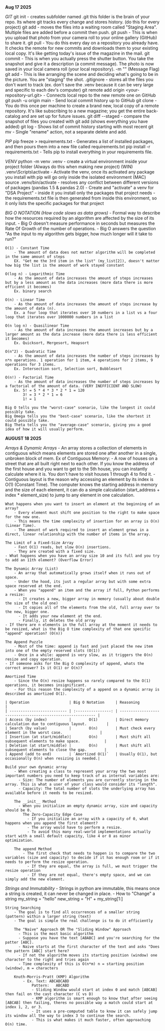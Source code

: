 **Aug 17 2025**

*GIT*
    git init - creates subfolder named .git this folder is the brain of your repo.  Its where git tracks every change and stores history. (do this for every project)
    git add <file> - moves the files into a waiting room called "Staging Area". Multiple files are added before a commit then push. 
    git push <file> - This is when you upload that photo from your camera roll to your online gallery (GitHub) to share it.
    git pull <file> - You do this every day on a repository you already have. It checks the remote for new commits and downloads them to your existing local copy. It's like getting today's issue of the magazine in the mail.
    git commit - This is when you actually press the shutter button. You take the snapshot and give it a description (a commit message). The photo is now saved in your local camera roll (your local repository).
        -m "<message>" (Message Flag)
    git add <file> - This is like arranging the scene and deciding what's going to be in the picture. You are "staging" the shot.
    .gitignore - stores all the files you don't want to track (ex. don't save the .venv because it can be very large and specific to each dev's computer)
    git remote add origin <your-repository-url.git> - Connects local repo to the new remote one on GitHub
    git push -u origin main - Send local commit history up to GitHub
    git clone <paste-github-url-here> - You do this once per machine to create a brand new, local copy of a remote repository. It's like subscribing to a new magazine; you get the entire back-catalog and are set up for future issues.
    git diff --staged - compare the snapshot of files you created with git add (shows everything you have added)
    git log - Shows list of commit history starting with most recent
    git mv <old-file-name> <new-file-name> - Single "rename" action, not a separate delete and add. 

*PIP*
    pip freeze > requirements.txt - Generates a list of installed packages, and then pours them into a new file called requirements.txt
    pip install -r requirements.txt - Tells pip to install everything in your requirements file.



*VENV*
    python -m venv .venv - create a virtual environment inside your project folder (Always do this when making new project)
    (WIN) .venv\Scripts\activate - Activate the venv, once its activated any package you install with pip will go only inside the isolated environment
    (MAC) source .venv/bin/activate 
    - resolves any conflict between different versions of packages (pandas 1.5 & pandas 2.0)
    - Create and "activate" a venv for "DSA Project"
    - inside it you install only the packages that project needs
    - the requirements.txt file is then generated from inside this environment, so it only lists the specific packages for that project


*BIG O NOTATION (How code slows as data grows)*
    - Formal way to describe how the resources required by an algorithm are affected by the size of its input. 
    - Big O doesn't measure performance in seconds but measures the Rate Of Growth of the number of operations.
    - Big O answers the question "As the input to my algorithm gets bigger, how much longer will it take to run?"

    O(1) - Constant Time
        - The amount of data does not matter algorithm will be completed in the same amount of steps
        EX. "Get me the 3rd item in the list" (my_list[2]), doesn't matter how big the list is the amount of work stayed constant
    
    O(log n) - Logarithmic Time
        - As the amount of data increases the amount of steps increases but by a less amount as the data increases (more data there is more efficient it becomes)
        Ex. binary search

    O(n) - Linear Time
        - As the amount of data increases the amount of steps increase by the amount of data (n).
        Ex. a four loop that iterates over 10 numbers in a list vs a four loop that iterates over 1000000 numbers in a list

    O(n log n) - Quasilinear Time
        - As the amount of data increases the amount increases but by a larger amount as the data increase (more data there is less efficient it becomes)
        Ex. Quicksort, Mergesort, Heapsort

    O(n^2) - Quadratic Time
        - As the amount of data increases the number of steps increases by n*n operations. 1 operation for 1 item, 4 operations for 2 items, 9 operations for 3 items. 
        Ex. Intersection sort, Selection sort, Bubblesort

    O(n!) - Factorial Time
        - As the amount of data increases the number of steps increases by a factorial of the amount of data. (VERY INEFFICIENT AND SLOW)
        Ex. 5! = 5 * 4 * 3 * 2 * 1 = 120
            3! = 3 * 2 * 1 = 6
            1! = 1

    Big O tells you the "worst-case" scenario, like the longest it could possibly take.
    Big Omega tells you the "best-case" scenario, like the shortest it could possibly take.
    Big Theta tells you the "average-case" scenario, giving you a good idea of how it will usually perform. 

**AUGUST 18 2025**

*Arrays & Dynamic Arrays*
    - An array stores a collection of elements in contiguous which means elements are stored one after another in a single, unbroken block of mem.
    Ex of Contiguous Memory:
        - A row of houses on a street that are all built right next to each other.  If you know the address of the first house and you want to get to the 5th house, you can instantly calculate where it is. You don't have to visit houses 1 through 4 to find it.
    - Contiguous layout is the reason why accessing an element by its index is O(1) (Constant Time). The computer knows the starting address in memory and the size of each element, it can do a simple calculation (start_address + index * element_size) to jump to any element in one calculation.

    What happens when you want to insert an element at the beginning of an array?
        - Every element must shift one position to the right to make space for the new one.
        - This means the time complexity of insertion for an array is O(n) (Linear Time).
        - The amount of work required to insert an element grows in a direct, linear relationship with the number of items in the array.
    
    The Limit of a Fixed-Size Array
        - Fast O(1) reads, but slow O(n) insertions.
        - They are created with a fixed size.
    - What happens when you have an array size 10 and its full and you try to add an 11th element? (Overflow Error)

    The Dynamic Array (List)
        - An array that automatically grows itself when it runs out of space.
        - Under the hood, its just a regular array but with some extra space reserved at the end.
        - When you "append" an item and the array if full, Python performs a resize:
          - It creates a new, bigger array in memory (usually about double the size of the old one)
          - It copies all of the elements from the old, full array over to the new, bigger one.
          - It adds your new element at the end.
          - Finally, it deletes the old array
    - If there are n elements in the full array at the moment it needs to be resized, what is the Big O time complexity of that one specific "append" operation? (O(n))
    
    The Append Puzzle
        - Most of the time: append is fast and just placed the new item into one of the empty reserved slots (O(1))
        - Once in a while: append is very slow, as it triggers the O(n) resize and copy operation.
    - If someone asks for the Big O complexity of append, whats the correct answer? Is it O(1) or O(n)?

    Amortized Time
        - Since the O(n) resize happens so rarely compared to the O(1) operations, it becomes insignificant.
        - For this reason the complexity of a append on a dynamic array is described as amortized O(1).

    | Operation                  | Big O Notation     | Reasoning                                                   |
    | -------------------------- | :----------------: | ----------------------------------------------------------- |
    | Access (by index)          |        O(1)        | Direct memory calculation due to contiguous layout.         |
    | Search (by value)          |        O(n)        | Must check every element in the worst case.                 |
    | Insertion (at start/middle)|        O(n)        | Must shift all subsequent elements to make space.           |
    | Deletion (at start/middle) |        O(n)        | Must shift all subsequent elements to close the gap.        |
    | Append (add to end)        | `Amortized O(1)`   | Usually O(1), but occasionally O(n) when resizing is needed.|

    Build your own dynamic array
        - When creating a class to represent your array the two most important numbers you need to keep track of as internal variables are:
          - Size: The number of elements you are currently storing in the array. This is what a user of your class would consider its "length".
          - Capacity: The total number of slots the underlying array has available before it needs to be resized.
    
        The __init__ Method
          - When you initialize an empty dynamic array, size and capacity should be 0.
            The Zero-Capacity Edge Case
              - If you initialize an array with a capacity of 0, what happens when you append the first element?
              - The array would have to perform a resize.
              - To avoid this many real-world implementations actually start with a small default capacity, like 4 or 8 as minor optimization.
        
        The append Method
            - The first check that needs to happen is to compare the two variables (size and capacity) to decide if it has enough room or if it needs to perform the resize operation.
              - If they are equal, the array is full, we must trigger the resize operation
              - If they are not equal, there's empty space, and we can simply add the new element.
  
*Strings and Immutability*
    - Strings in python are immutable, this means once a string is created, it can never be changed in place.
    - How to "Change" a string
        my_string = "hello"
        new_string = "H" + my_string[1:]
    
    String Searching
        - The goal is to find all occurrences of a smaller string (pattern) within a larger string (text)
        - The goal is simple the real challenge is to do it efficiently
  
        The "Naive" Approach OR The "Sliding Window" Approach
          - This is the most basic algorithm
          - Suppose you have the text [ABABC] and you're searching for the patter [ABC].
          - Naive starts at the first character of the text and asks "Does the pattern [ABC] start here?
          - If not the algorithm moves its starting position (window) one character to the right and tries again
          - Time complexity of this is O(n*m) n = starting position (window), m = characters

        Knuth-Morris-Pratt (KMP) Algorithm
            - Ex. Text: ABCABCABD
                Pattern:   ABCABD
                - Sliding Window would start at index 0 and match [ABCAB] then fail on the cast character (C vs D)
                - KMP algorithm is smart enough to know that after seeing [ABCAB] then failing, theres no possible way a match could start at index 1, 2, or 3.
                - It uses a pre-computed table to know it can safely jump its window all the way to index 3 to continue the search.
                - This is what makes it much faster, often approaching O(n) time.
  